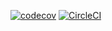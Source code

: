 
[![codecov](https://codecov.io/gh/celinakhalife/modern-javascript-stack/branch/master/graph/badge.svg)](https://codecov.io/gh/celinakhalife/modern-javascript-stack)
[![CircleCI](https://circleci.com/gh/celinakhalife/modern-javascript-stack.svg?style=svg)](https://circleci.com/gh/celinakhalife/modern-javascript-stack)
